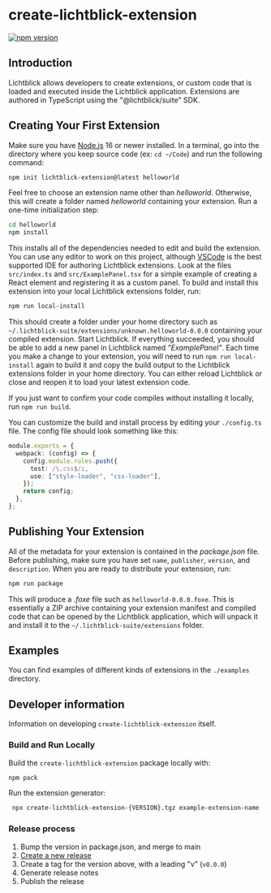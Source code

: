 # create-lichtblick-extension

[![npm version](https://img.shields.io/npm/v/create-lichtblick-extension.svg?style=flat)](https://www.npmjs.com/package/create-lichtblick-extension)

## Introduction

Lichtblick allows developers to create extensions, or custom code
that is loaded and executed inside the Lichtblick application. Extensions are authored in TypeScript
using the "@lichtblick/suite" SDK.

## Creating Your First Extension

Make sure you have [Node.js](https://nodejs.org/) 16 or newer installed. In a terminal, go
into the directory where you keep source code (ex: `cd ~/Code`) and run the following
command:

```sh
npm init lichtblick-extension@latest helloworld
```

Feel free to choose an extension name other than _helloworld_. Otherwise, this will create
a folder named _helloworld_ containing your extension. Run a one-time initialization step:

```sh
cd helloworld
npm install
```

This installs all of the dependencies needed to edit and build the extension. You can use
any editor to work on this project, although [VSCode](https://code.visualstudio.com/) is
the best supported IDE for authoring Lichtblick extensions. Look at the files
`src/index.ts` and `src/ExamplePanel.tsx` for a simple example of creating a React element
and registering it as a custom panel. To build and install this extension into your local
Lichtblick extensions folder, run:

```sh
npm run local-install
```

This should create a folder under your home directory such as
`~/.lichtblick-suite/extensions/unknown.helloworld-0.0.0` containing your compiled
extension. Start Lichtblick. If everything succeeded, you should be able to add a new
panel in Lichtblick named _"ExamplePanel"_. Each time you make a change to your
extension, you will need to run `npm run local-install` again to build it and copy the
build output to the Lichtblick extensions folder in your home directory. You can
either reload Lichtblick or close and reopen it to load your latest extension code.

If you just want to confirm your code compiles without installing it locally, run `npm run build`.

You can customize the build and install process by editing your `./config.ts` file. The
config file should look something like this:

```typescript
module.exports = {
  webpack: (config) => {
    config.module.rules.push({
      test: /\.css$/i,
      use: ["style-loader", "css-loader"],
    });
    return config;
  },
};
```

## Publishing Your Extension

All of the metadata for your extension is contained in the _package.json_ file. Before
publishing, make sure you have set `name`, `publisher`, `version`, and `description`. When
you are ready to distribute your extension, run:

```sh
npm run package
```

This will produce a _.foxe_ file such as `helloworld-0.0.0.foxe`. This is essentially a
ZIP archive containing your extension manifest and compiled code that can be opened by the
Lichtblick application, which will unpack it and install it to the
`~/.lichtblick-suite/extensions` folder. 

## Examples

You can find examples of different kinds of extensions in the `./examples` directory.

## Developer information

Information on developing `create-lichtblick-extension` itself.

### Build and Run Locally

Build the `create-lichtblick-extension` package locally with:

```bash
npm pack
```

Run the extension generator:

```bash
 npx create-lichtblick-extension-{VERSION}.tgz example-extension-name
```

### Release process

1. Bump the version in package.json, and merge to main
2. [Create a new release](https://github.com/Lichtblick-Suite/create-lichtblick-extension/releases/new)
3. Create a tag for the version above, with a leading "v" (`v0.0.0`)
4. Generate release notes
5. Publish the release
